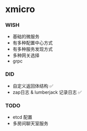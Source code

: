 # xmicro

### WISH
* 基础的微服务
* 有多种配置中心方式
* 有多种服务发现方式
* 多种网关选择
* grpc

### DID
* 自定义返回体结构 ✅
* zap日志 & lumberjack 记录日志 ✅

### TODO
* etcd 配置
* 多房间聊天室服务